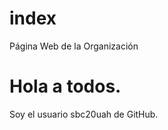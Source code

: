 # index
Página Web de la Organización

<!DOCTYPE html>
<html>
<body>
<h1>Hola a todos.</h1>
<p>Soy el usuario sbc20uah de GitHub.</p>
</body>
</html>
